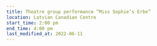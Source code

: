```yaml
---
title: Theatre group performance “Miss Sophie’s Erbe”
location: Latvian Canadian Centre
start_time: 2:00 pm
end_time: 4:00 pm
last_modified_at: 2022-06-11
---
```

